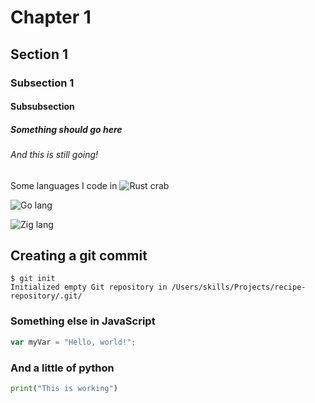 # Chapter 1
## Section 1
### Subsection 1
#### Subsubsection
##### Something should go here
###### And this is still going!

Some languages I code in
![Rust crab](https://e7.pngegg.com/pngimages/114/914/png-clipart-rust-programming-language-logo-machine-learning-haskell-crab-animals-cartoon.png)

![Go lang](https://d112y698adiu2z.cloudfront.net/photos/production/software_photos/001/895/073/datas/gallery.jpg)

![Zig lang](https://th.bing.com/th/id/OIP.vk3hHnrxTclNRyCz-87DpQHaEK?rs=1&pid=ImgDetMain)

## Creating a git commit
```
$ git init
Initialized empty Git repository in /Users/skills/Projects/recipe-repository/.git/
```

### Something else in JavaScript
``` javascript
var myVar = "Hello, world!";
```

### And a little of python
``` python
print("This is working")
```